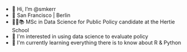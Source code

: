 - 👋 Hi, I’m @smkerr
- 📍 San Francisco | Berlin
- 🧑‍💻📚 MSc in Data Science for Public Policy candidate at the Hertie School
- 👀 I'm interested in using data science to evaluate policy
- 🌱 I'm currently learning everything there is to know about R & Python

<!---
smkerr/smkerr is a ✨ special ✨ repository because its `README.md` (this file) appears on your GitHub profile.
You can click the Preview link to take a look at your changes.
--->
